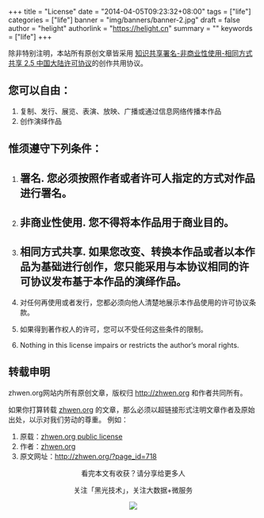 +++
title = "License"
date = "2014-04-05T09:23:32+08:00"
tags = ["life"]
categories = ["life"]
banner = "img/banners/banner-2.jpg"
draft = false
author = "helight"
authorlink = "https://helight.cn"
summary = ""
keywords = ["life"]
+++

除非特别注明，本站所有原创文章皆采用 <a href="http://creativecommons.org/licenses/by-nc-sa/2.5/cn/" rel="license">知识共享署名-非商业性使用-相同方式共享 2.5 中国大陆许可协议</a>的创作共用协议。
## 您可以自由：
<!--more-->
1. 复制、发行、展览、表演、放映、广播或通过信息网络传播本作品
1. 创作演绎作品

## 惟须遵守下列条件：

1. ## 署名. 您必须按照作者或者许可人指定的方式对作品进行署名。

1. ## 非商业性使用. 您不得将本作品用于商业目的。
1. ## 相同方式共享. 如果您改变、转换本作品或者以本作品为基础进行创作，您只能采用与本协议相同的许可协议发布基于本作品的演绎作品。
1. 对任何再使用或者发行，您都必须向他人清楚地展示本作品使用的许可协议条款。
1. 如果得到著作权人的许可，您可以不受任何这些条件的限制。
1. Nothing in this license impairs or restricts the author’s moral rights.

## 转载申明
zhwen.org网站内所有原创文章，版权归 <a href="http://zhwen.org/">http://zhwen.org</a> 和作者共同所有。

如果你打算转载 <a href="http://zhwen.org/">zhwen.org</a> 的文章，那么必须以超链接形式注明文章作者及原始出处，以示对我们劳动的尊重。 例如：

1. 原载：<a href="http://zhwen.org/?p=license">zhwen.org public license</a>
1. 作者：<a href="http://zhwen.org/">zhwen.org</a>
1. 原文网址：<a href="http://zhwen.org/?page_id=718 ">http://zhwen.org/?page_id=718</a>


<center>
看完本文有收获？请分享给更多人<br>

关注「黑光技术」，关注大数据+微服务<br>

![](/img/qrcode_helight_tech.jpg)
</center>
